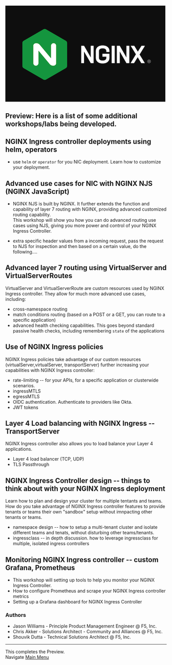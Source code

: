 ![NGINX logo](media/nginx-2020.png)

## Preview:  Here is a list of some additional workshops/labs being developed.

## NGINX Ingress controller deployments using helm, operators

- use `helm` or `operator` for you NIC deployment. Learn how to customize your deployment.

## Advanced use cases for NIC with NGINX NJS (NGINX JavaScript)

- NGINX NJS is built by NGINX. It further extends the function and capability of layer 7 routing with NGINX, providing advanced customized routing capability.  
This workshop will show you how you can do advanced routing use cases using NJS, giving you more power and control of your NGINX Ingress Controller.

- extra specific header values from a incoming request, pass the request to NJS for inspection and then based on a certain value, do the following....

## Advanced layer 7 routing using VirtualServer and VirtualServerRoutes

VirtualServer and VirtualServerRoute are custom resources used by NGINX Ingress controller. They allow for much more advanced use cases, including:

- cross-namespace routing
- match conditions routing (based on a POST or a GET, you can route to a specific application)
- advanced health checking capabilities. This goes beyond standard passive health checks, including remembering `state` of the applications

## Use of NGINX Ingress policies 

NGINX Ingress policies take advantage of our custom resources (virtualServer,virtualServer, transportServer) further increasing your capabilities with NGINX Ingress controller:
  
- rate-limiting -- for your APIs, for a specific application or clusterwide scenarios.
- ingressMTLS
- egressMTLS
- OIDC authentication. Authenticate to providers like Okta.
- JWT tokens

## Layer 4 Load balancing with NGINX Ingress -- TransportServer

NGINX Ingress controller also allows you to load balance your Layer 4 applications.
  
- Layer 4 load balancer (TCP, UDP)
- TLS Passthrough

## NGINX Ingress Controller design -- things to think about with your NGINX Ingress deployment

Learn how to plan and design your cluster for multiple tentants and teams. How do you take advantage of NGINX Ingress controller features to provide tenants or teams their own "sandbox" setup without imnpacting other tenants or teams.

- namespace design -- how to setup a multi-tenant cluster and isolate different teams and tenats, without disturbing other teams/tenants.
- ingressclass -- in depth discussion. how to leverage ingressclass for multiple, isolated ingress controllers

## Monitoring NGINX Ingress controller -- custom Grafana, Prometheus

- This workshop will setting up tools to help you monitor your NGINX Ingress Controller.
- How to configure Prometheus and scrape your NGINX Ingress controller metrics
- Setting up a Grafana dashboard for NGINX Ingress Controller

### Authors
- Jason Williams - Principle Product Management Engineer @ F5, Inc.
- Chris Akker - Solutions Architect - Community and Alliances @ F5, Inc.
- Shouvik Dutta - Technical Solutions Architect @ F5, Inc.

-------------

This completes the Preview.<br/> 
Navigate [Main Menu](LabGuide.md)
